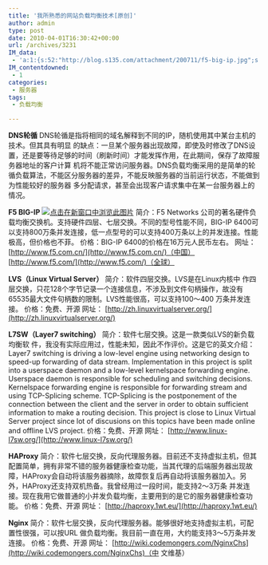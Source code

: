 ```yaml
---
title: '我所熟悉的网站负载均衡技术[原创]'
author: admin
type: post
date: 2010-04-01T16:30:42+00:00
url: /archives/3231
IM_data:
 - 'a:1:{s:52:"http://blog.s135.com/attachment/200711/f5-big-ip.jpg";s:69:"http://blog.haohtml.com/wp-content/uploads/2011/03/c91c_f5-big-ip.jpg";}'
IM_contentdowned:
 - 1
categories:
 - 服务器
tags:
 - 负载均衡

---
```

**DNS轮循**
DNS轮循是指将相同的域名解释到不同的IP，随机使用其中某台主机的技术。但其具有明显 的缺点：一旦某个服务器出现故障，即使及时修改了DNS设置，还是要等待足够的时间（刷新时间）才能发挥作用，在此期间，保存了故障服务器地址的客户计算 机将不能正常访问服务器。DNS负载均衡采用的是简单的轮循负载算法，不能区分服务器的差异，不能反映服务器的当前运行状态，不能做到为性能较好的服务器 多分配请求，甚至会出现客户请求集中在某一台服务器上的情况。

**F5 BIG-IP**
[![点击在新窗口中浏览此图片](http://blog.s135.com/attachment/200711/f5-big-ip.jpg)](http://blog.s135.com/attachment/200711/f5-big-ip.jpg) 简介：F5 Networks 公司的著名硬件负载均衡交换机。支持硬件四层、七层交换。不同的型号性能不同，BIG-IP 6400可以支持800万条并发连接，低一点型号的可以支持400万条以上的并发连接。性能极高，但价格也不菲。
价格：BIG-IP 6400的价格在16万元人民币左右。
网址： [http://www.f5.com.cn/](http://www.f5.com.cn/)（中国） [http://www.f5.com/](http://www.f5.com/)（全球）

**LVS（Linux Virtual Server）**
简介：软件四层交换。LVS是在Linux内核中 作四层交换，只花128个字节记录一个连接信息，不涉及到文件句柄操作，故没有65535最大文件句柄数的限制。LVS性能很高，可以支持100～400 万条并发连接。
价格：免费、开源
网址： [http://zh.linuxvirtualserver.org/](http://zh.linuxvirtualserver.org/)

**L7SW（Layer7 switching）**
简介：软件七层交换。这是一款类似LVS的新负载均衡软 件，我没有实际应用过，性能未知，因此不作评价。这是它的英文介绍：Layer7 switching is driving a low-level engine using networking design to speed-up forwarding of data stream. Implementation in this project is split into a userspace daemon and a low-level kernelspace forwarding engine. Userspace daemon is responsible for scheduling and switching decisions. Kernelspace forwarding engine is responsible for forwarding stream and using TCP-Splicing scheme. TCP-Splicing is the postponement of the connection between the client and the server in order to obtain sufficient information to make a routing decision. This project is close to Linux Virtual Server project since lot of discusions on this topics have been made online and offline LVS project.
价格：免费、开源
网址： [http://www.linux-l7sw.org/](http://www.linux-l7sw.org/)

**HAProxy**
简介：软件七层交换，反向代理服务器。目前还不支持虚拟主机，但其配置简单，拥有非常不错的服务器健康检查功能，当其代理的后端服务器出现故 障，HAProxy会自动将该服务器摘除，故障恢复后再自动将该服务器加入。另外，HAProxy还支持双机热备。我曾经用过一段时间，能支持2～3万条 并发连接。现在我用它做普通的小并发负载均衡，主要用到的是它的服务器健康检查功能。
价格：免费、开源
网址： [http://haproxy.1wt.eu/](http://haproxy.1wt.eu/)

**Nginx**
简介：软件七层交换，反向代理服务器。能够很好地支持虚拟主机，可配置性很强，可以按URL 做负载均衡。我目前一直在用，大约能支持3～5万条并发连接。
价格：免费、开源
网址： [http://wiki.codemongers.com/NginxChs](http://wiki.codemongers.com/NginxChs)（中 文维基）